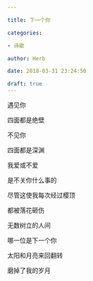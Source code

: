 ```yaml
---

title: 下一个你

categories:

- 诗歌

author: Herb

date: 2018-03-31 23:24:50

draft: true
---
```


遇见你

四面都是绝壁

不见你

四面都是深渊



我爱或不爱

是不关你什么事的

尽管这使我每次经过樱顶

都被落花砸伤



无数树立的人间

哪一位是下一个你

太阳和月亮来回翻转

磨掉了我的岁月